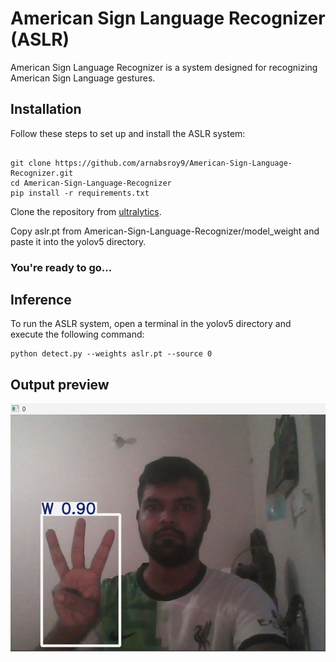 # American Sign Language Recognizer (ASLR)
American Sign Language Recognizer is a system designed for recognizing American Sign Language gestures. 

## Installation 

Follow these steps to set up and install the ASLR system:

```

git clone https://github.com/arnabsroy9/American-Sign-Language-Recognizer.git
cd American-Sign-Language-Recognizer
pip install -r requirements.txt

```

Clone the repository from [ultralytics](https://github.com/ultralytics/yolov5). 

Copy aslr.pt from American-Sign-Language-Recognizer/model_weight and paste it into the yolov5 directory.

### You're ready to go...

## Inference 

To run the ASLR system, open a terminal in the yolov5 directory and execute the following command:
```
python detect.py --weights aslr.pt --source 0
```
## Output preview
![Output Preview](./assets/output.jpg)
